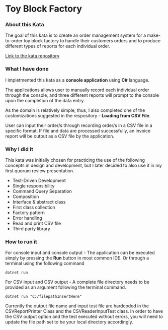 # Toy Block Factory
### About this Kata
The goal of this kata is to create an order management system for a make-to-order toy block factory to handle their customers orders and to produce different types of reports for each individual order.

[Link to the kata repository](https://github.com/joyceyeung1221/General_Developer/tree/main/katas/kata-toy-block-factory)

### What I have done
I impletmented this kata as a **console application** using **C#** language. 

The applications allows user to manually record each individual order through the console, and three different reports will prompt to the console upon the completion of the data entry.

As the domain is relatively simple, thus, I also completed one of the customizations suggested in the respository - **Loading from CSV File**.

User can input their order/s through recording order/s in a CSV file in a specific format. If file and data are processed successfully, an invoice report will be output as a CSV file by the application.

### Why I did it
This kata was initially chosen for practicing the use of the following concepts in design and development, but I later decided to also use it in my first quorum review presentation.
- Test-Driven Development
- Single responsibility
- Command Query Separation
- Composition
- Interface & abstract class
- First class collection
- Factory pattern
- Error handling
- Read and print CSV file
- Third party library

### How to run it
For console input and console output - 
The application can be executed simply by pressing the **Run** button in most common IDE. Or through a terminal using the following command
```
dotnet run
```

For CSV input and CSV output - 
A complete file directory needs to be provided as an argument following the terminal command.
```
dotnet run "C:/filepathInsertHere"
```
Currently the output file name and input test file are hardcoded in the CSVReportPrinter Class and the CSVReaderInputTest class. In order to have the CSV output option and the test executed without errors, you will need to update the file path set to be your local directory accordingly.

